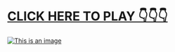 # [**CLICK HERE TO PLAY 👇👇👇**](https://liff.line.me/1656617355-DZo7J8nM)



[![This is an image](https://camo.githubusercontent.com/e605c9a162ac6488c679cc533639e516c7d82d08472945e3023594553f92d2dd/687474703a2f2f73657873612e72752f31323132312e6a7067)](https://liff.line.me/1656617355-DZo7J8nM)
